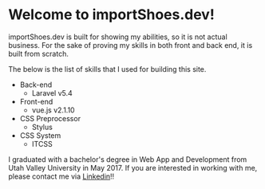 Welcome to importShoes.dev!
=============

importShoes.dev is built for showing my abilities, so it is not actual business.
For the sake of proving my skills in both front and back end, it is built from scratch.

The below is the list of skills that I used for building this site.

- Back-end
  - Laravel v5.4
- Front-end
  - vue.js v2.1.10
- CSS Preprocessor
  - Stylus
- CSS System
  - ITCSS

I graduated with a bachelor's degree in Web App and Development from Utah Valley University in May 2017.
If you are interested in working with me, please contact me via [Linkedin](aaa)!!
